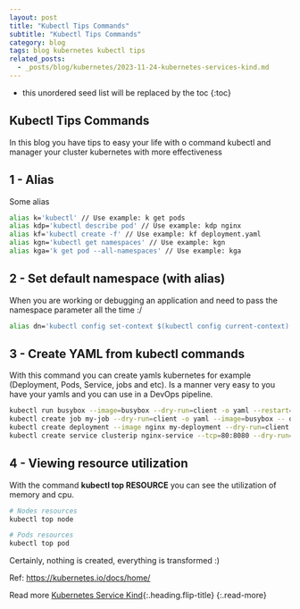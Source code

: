 ```yaml
---
layout: post
title: "Kubectl Tips Commands"
subtitle: "Kubectl Tips Commands"
category: blog
tags: blog kubernetes kubectl tips
related_posts:
  - _posts/blog/kubernetes/2023-11-24-kubernetes-services-kind.md
---
```


* this unordered seed list will be replaced by the toc
{:toc}

## Kubectl Tips Commands

In this blog you have tips to easy your life with o command kubectl and manager your cluster kubernetes with more effectiveness

## 1 - Alias

Some alias <br>

```bash
alias k='kubectl' // Use example: k get pods
alias kdp='kubectl describe pod' // Use example: kdp nginx
alias kf='kubectl create -f' // Use example: kf deployment.yaml
alias kgn='kubectl get namespaces' // Use example: kgn
alias kga='k get pod --all-namespaces' // Use example: kga
```

## 2 - Set default namespace (with alias)

When you are working or debugging an application and need to pass the namespace parameter all the time :/

```bash
alias dn='kubectl config set-context $(kubectl config current-context)'# use example dn --namespace=mynamespace
```

## 3 - Create YAML from kubectl commands

With this command you can create yamls kubernetes for example (Deployment, Pods, Service, jobs and etc). Is a manner very easy to you have your yamls and you can use in a DevOps pipeline.

```bash
kubectl run busybox --image=busybox --dry-run=client -o yaml --restart=Never > yamlfile.yaml## JOB
kubectl create job my-job --dry-run=client -o yaml --image=busybox -- date  > yamlfile.yaml## DEPLOYMENT
kubectl create deployment --image nginx my-deployment --dry-run=client -o yaml > nginx-deployment.yaml## SERVICE
kubectl create service clusterip nginx-service --tcp=80:8080 --dry-run=client -o yaml > nginx-service.yaml
```

## 4 - Viewing resource utilization
With the command **kubectl top RESOURCE** you can see the utilization of memory and cpu.

```bash
# Nodes resources
kubectl top node

# Pods resources
kubectl top pod
```

Certainly, nothing is created, everything is transformed :)

Ref: https://kubernetes.io/docs/home/

Read more [Kubernetes Service Kind](kubernetes-services-kind){:.heading.flip-title}
{:.read-more}